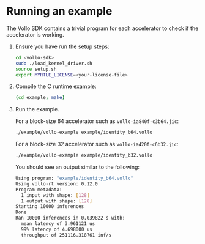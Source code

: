 # Running an example

The Vollo SDK contains a trivial program for each accelerator to check if the accelerator is working.

1. Ensure you have run the setup steps:

   ```sh
   cd <vollo-sdk>
   sudo ./load_kernel_driver.sh
   source setup.sh
   export MYRTLE_LICENSE=<your-license-file>
   ```

2. Compile the C runtime example:

   ```sh
   (cd example; make)
   ```

3. Run the example.

   For a block-size 64 accelerator such as `vollo-ia840f-c3b64.jic`:

   ```sh
   ./example/vollo-example example/identity_b64.vollo
   ```

   For a block-size 32 accelerator such as `vollo-ia420f-c6b32.jic`:

   ```sh
   ./example/vollo-example example/identity_b32.vollo
   ```

   You should see an output similar to the following:

   ```sh
   Using program: "example/identity_b64.vollo"
   Using vollo-rt version: 0.12.0
   Program metadata:
     1 input with shape: [128]
     1 output with shape: [128]
   Starting 10000 inferences
   Done
   Ran 10000 inferences in 0.039822 s with:
     mean latency of 3.961121 us
     99% latency of 4.698000 us
     throughput of 251116.318761 inf/s
   ```
